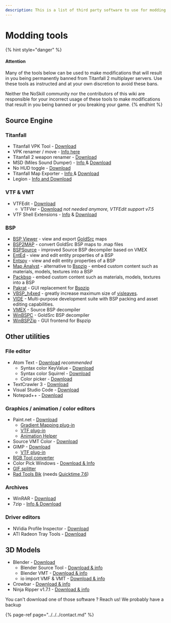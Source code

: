 ```yaml
---
description: This is a list of third party software to use for modding Titanfall 2.
---
```


# Modding tools

{% hint style="danger" %}
#### Attention

Many of the tools below can be used to make modifications that will result in you being permanently banned from Titanfall 2 multiplayer servers. Use these tools as instructed and at your own discretion to avoid these bans. 

Neither the NoSkill community nor the contributors of this wiki are responsible for your incorrect usage of these tools to make modifications that result in you being banned or you breaking your game.
{% endhint %}

## Source Engine

### Titanfall

* Titanfall VPK Tool - [Download](http://cra0kalo.com/public/Titanfall_VPKTool3.4_Portable.zip)
* VPK renamer / move - [Info here](../how-to-backup-extract-and-repack.md#vpk-rename-move-batch-script)
* Titanfall 2 weapon renamer - [Download](https://bitbucket.org/lunderdeamon/tf2renamer)
* MSD \(Miles Sound Dumper\) - [Info ](https://github.com/Lyxica/Miles-10-Sound-Dumper)& [Download](https://github.com/Lyxica/Miles-10-Sound-Dumper/releases/tag/v1.0-tf2-beta1)
* No HUD toggle - [Download](https://www.moddb.com/games/titanfall-2/downloads/toggle-hud5)
* Titanfall Map Exporter - [Info ](../../../r2-ripping/exporting-maps.md)& [Download](https://raw.githubusercontent.com/Wanty5883/Titanfall2/master/tools/TitanfallMapExporter.py)
* Legion - [Info and Download](https://wiki.modme.co/wiki/apps/Legion.html)

### VTF & VMT

* VTFEdit - [Download](this-content-is-no-longer-available.md)
  * VTFVer - [Download](http://cra0kalo.com/public/VTFVer.zip) _not needed anymore, VTFEdit support v7.5_
* VTF Shell Extensions - [Info](https://developer.valvesoftware.com/wiki/VTF_Shell_Extensions) & [Download](https://www.wunderboy.org/valve-hl2source-sdk-tools/#vtf_shell)

### BSP

* [BSP Viewer](source/bsp/bsp-viewer.md) - view and export [GoldSrc](https://developer.valvesoftware.com/wiki/GoldSrc) maps
* [BSP2MAP](source/bsp/bsp2map.md) - convert GoldSrc BSP maps to .map files
* [BSPSource](https://developer.valvesoftware.com/wiki/BSPSource) - improved Source BSP decompiler based on VMEX
* [EntEd](source/bsp/ented.md) - view and edit entity properties of a BSP
* [Entspy](source/bsp/entspy.md) - view and edit entity properties of a BSP
* [Map Analyst](source/bsp/map-analyst.md) - alternative to [Bspzip](source/bsp/bspzip.md) - embed custom content such as materials, models, textures into a BSP
* [Packbsp](source/bsp/packbsp.md) - embed custom content such as materials, models, textures into a BSP
* [Pakrat](source/bsp/pakrat.md) - GUI replacement for [Bspzip](source/bsp/bspzip.md)
* [VBSP\_h4xed](https://developer.valvesoftware.com/wiki/VBSP_h4xed) - greatly increase maximum size of [visleaves](https://developer.valvesoftware.com/wiki/Visleaf).
* [VIDE](source/bsp/vide.md) - Multi-purpose development suite with BSP packing and asset editing capabilities.
* [VMEX](source/bsp/vmex.md) - Source BSP decompiler
* [WinBSPC](source/bsp/winbspc.md) - GoldSrc BSP decompiler
* [WinBSPZip](source/bsp/winbspzip.md) - GUI frontend for Bspzip

## Other utilities

### File editor

* Atom Text - [Download](https://atom.io/) _recommended_
  * Syntax color KeyValue - [Download](https://atom.io/packages/language-source-cfg)
  * Syntax color Squirrel - [Download](https://atom.io/packages/squirrel-language)
  * Color picker - [Download](https://atom.io/packages/color-picker)
* TextCrawler 3 - [Download](https://www.digitalvolcano.co.uk/tcdownloads.html)
* Visual Studio Code - [Download](https://code.visualstudio.com/)
* Notepad++ - [Download](https://notepad-plus-plus.org/downloads/)

### Graphics / animation / color editors

* Paint.net - [Download](https://www.getpaint.net/)
  * [Gradient Mapping plug-in](https://forums.getpaint.net/topic/6265-gradient-mapping/)
  * [VTF plug-in](this-content-is-no-longer-available.md)
  * [Animation Helper](https://pixelbyte.itch.io/paint-net-sprite-plugin)
* Source VMT Color - [Download](https://dev.cra0kalo.com/?p=155)
* GIMP - [Download](https://www.gimp.org/downloads/)
  * [VTF plug-in](https://www.tophattwaffle.com/downloads/gimp-vtf-plugin/)
* [RGB Tool converter](http://hewmc.blogspot.fr/2012/12/rgb-to-percentage-converter.html)
* Color Pick Windows - [Download & Info](https://pixelbyte.itch.io/color-pick)
* [GIF splitter](https://ezgif.com/split)
* [Rad Tools Bik](http://www.radgametools.com/bnkdown.htm) \(needs [Quicktime 7.6](https://support.apple.com/downloads/quicktime)\)

### Archives

* WinRAR - [Download](https://www.win-rar.com/download.html?L=10)
* 7zip - [Info & Download](https://www.7-zip.org/)

### Driver editors

* NVidia Profile Inspector - [Download](https://nvidia-inspector.en.lo4d.com/windows)
* ATI Radeon Tray Tools - [Download](https://www.majorgeeks.com/files/details/ati_tray_tools.html)

## 3D Models

* Blender - [Download](https://www.blender.org/)
  * Blender Source Tool - [Download & info](https://developer.valvesoftware.com/wiki/Blender_Source_Tools)
  * Blender VMT - [Download & info](https://github.com/lasa01/blender-vmt)
  * io import VMF & VMT - [Download & info](https://github.com/lasa01/io_import_vmf)
* Crowbar - [Download & info](http://steamcommunity.com/groups/CrowbarTool)
* Ninja Ripper v1.7.1 - [Download & info](https://gamebanana.com/tools/5638)



You can't download one of those software ? Reach us! We probably have a backup

{% page-ref page="../../../contact.md" %}

